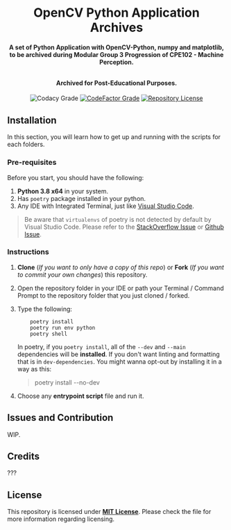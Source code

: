 <h1 align="center">OpenCV Python Application Archives</h1>
<h4 align="center">A set of Python Application with OpenCV-Python, numpy and matplotlib, to be archived during Modular Group 3 Progression of CPE102 - Machine Perception.

<br>Archived for **Post**-Educational Purposes.
</h4>

<div align="center">

![Codacy Grade](https://img.shields.io/codacy/grade/946158dd205b4e86b0f9cb39563d3912?label=Codacy%20Grade&logo=codacy)
[![CodeFactor Grade](https://img.shields.io/codefactor/grade/github/CodexLink/opencv_python_archives?label=CodeFactor%20Grade&logo=codefactor)](https://www.codefactor.io/repository/github/codexlink/opencv_python_archives)
[![Repository License](https://img.shields.io/badge/Repo%20License-MIT-blueviolet)](https://github.com/CodexLink/discord-rich-presence-activity-badge/blob/main/LICENSE)
</div>

## Installation

In this section, you will learn how to get up and running with the scripts for each folders.

### Pre-requisites

Before you start, you should have the following:

1. **Python 3.8 x64** in your system.
2. Has `poetry` package installed in your python.
3. Any IDE with Integrated Terminal, just like [Visual Studio Code](https://code.visualstudio.com/).

> Be aware that `virtualenvs` of poetry is not detected by default by Visual Studio Code. Please refer to the [StackOverflow Issue](https://stackoverflow.com/questions/59882884/vscode-doesnt-show-poetry-virtualenvs-in-select-interpreter-option) or [Github Issue](https://github.com/microsoft/vscode-python/issues/8372).

### Instructions

1. **Clone** (*If you want to only have a copy of this repo*) or **Fork** (*If you want to commit your own changes*) this repository.
2. Open the repository folder in your IDE or path your Terminal / Command Prompt to the repository folder that you just cloned / forked.
3. Type the following:

    ```text
        poetry install
        poetry run env python
        poetry shell

    ```

    In poetry, if you `poetry install`, all of the `--dev` and `--main` dependencies will be **installed**. If you don't want linting and formatting that is in `dev-dependencies`.
    You might wanna opt-out by installing it in a way as this:

    > poetry install --no-dev

4. Choose any **entrypoint script** file and run it.

## Issues and Contribution

WIP.

## Credits

???

## License

This repository is licensed under [**MIT License**](https://github.com/CodexLink/OpenCV_Python_Archives/blob/main/LICENSE). Please check the file for more information regarding licensing.
